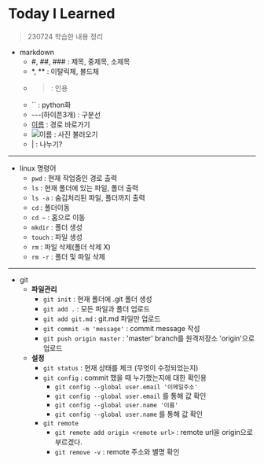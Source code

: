 # Today I Learned

> 230724 학습한 내용 정리
- markdown
    - #, ##, ### : 제목, 중제목, 소제목
    - *, ** : 이탈릭체, 볼드체
    - > : 인용
    - `` : python화
    - ---(하이픈3개) : 구분선
    - [이름](경로) : 경로 바로가기
    - ![이름](경로) : 사진 불러오기
    - | : 나누기?
---
- linux 명령어
    - `pwd` : 현재 작업중인 경로 출력
    - `ls` : 현재 폴더에 있는 파일, 폴더 출력
    - `ls -a` : 숨김처리된 파일, 폴더까지 출력
    - `cd` : 폴더이동
    - `cd ~` : 홈으로 이동
    - `mkdir` : 폴더 생성
    - `touch` : 파일 생성
    - `rm` : 파일 삭제(폴더 삭제 X)
    - `rm -r` : 폴더 및 파일 삭제
---
- git
    - **파일관리**
        - `git init` : 현재 폴더에 .git 폴더 생성
        - `git add .` : 모든 파일과 폴더 업로드
        - `git add git.md` : git.md 파일만 업로드
        - `git commit -m 'message'` : commit message 작성
        - `git push origin master` : 'master' branch를 원격저장소 'origin'으로 업로드
    - **설정**
        - `git status` : 현재 상태를 체크 (무엇이 수정되었는지)
        - `git config` : commit 했을 때 누가했는지에 대한 확인용
            - `git config --global user.email '이메일주소'`
            - `git config --global user.email` 를 통해 값 확인
            - `git config --global user.name '이름'`
            - `git config --global user.name` 를 통해 값 확인
        - `git remote`
            - `git remote add origin <remote url>` : remote url을 origin으로 부르겠다.
            - `git remove -v` : remote 주소와 별명 확인

